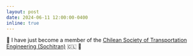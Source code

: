 ```yaml
---
layout: post
date: 2024-06-11 12:00:00-0400
inline: true
---
```


:busstop: I have just become a member of the <a href="https://sochitran.cl/">Chilean Society of Transportation Engineering (Sochitran)</a> :chile: :bus:
